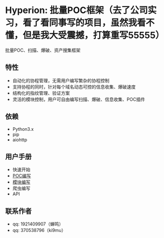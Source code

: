 # Hyperion: 批量POC框架（去了公司实习，看了看同事写的项目，虽然我看不懂，但是我大受震撼，打算重写55555）

批量POC、扫描、爆破、资产搜集框架

## 特性

- 自动化的协程管理，无需用户编写繁杂的协程控制
- 支持协程的同时，针对每个域名动态可控的信息收集、爆破速度
- 结构化的指纹管理、验证方案
- 灵活的模块控制，用户可自由编写扫描、爆破、信息收集、POC插件

## 依赖

- Python3.x
- pip
- aiohttp

## 用户手册

- 快速开始
- [POC编写](https://github.com/zqqqqz2000/Hypreion/blob/master/poc/readme.md)
- [模块编写](https://github.com/zqqqqz2000/Hypreion/blob/master/modules/readme.md)
- 爬虫编写
- API

## 联系作者

- qq: 1921409907（蝉鸣）
- qq: 370538796（ki9mu）
